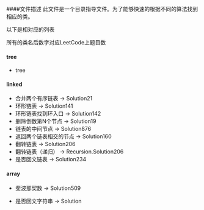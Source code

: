 ####文件描述
此文件是一个目录指导文件。为了能够快速的根据不同的算法找到相应的类。

以下是相对应的列表

所有的类名后数字对应LeetCode上题目数

#### tree

- tree

#### linked

- 合并两个有序链表  -> Solution21
- 环形链表  -> Solution141
- 环形链表找到环入口  -> Solution142
- 删除倒数第N个节点  -> Solution19
- 链表的中间节点  -> Solution876
- 返回两个链表相交的节点  -> Solution160
- 翻转链表  -> Solution206
- 翻转链表（递归）  -> Recursion.Solution206
- 是否回文链表 -> Solution234

#### array

- 斐波那契数  -> Solution509


- 是否回文字符串 -> Solution
